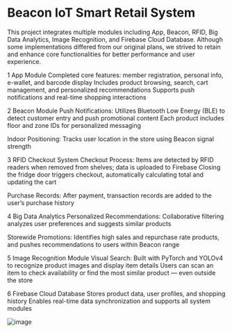 # Beacon IoT Smart Retail System
This project integrates multiple modules including App, Beacon, RFID, Big Data Analytics, Image Recognition, and Firebase Cloud Database. Although some implementations differed from our original plans, we strived to retain and enhance core functionalities for better performance and user experience.

1 App Module
  Completed core features: member registration, personal info, e-wallet, and barcode display
  Includes product browsing, search, cart management, and personalized recommendations
  Supports push notifications and real-time shopping interactions

2 Beacon Module
Push Notifications:
  Utilizes Bluetooth Low Energy (BLE) to detect customer entry and push promotional content
  Each product includes floor and zone IDs for personalized messaging

Indoor Positioning:
  Tracks user location in the store using Beacon signal strength

3 RFID Checkout System
Checkout Process:
  Items are detected by RFID readers when removed from shelves; data is uploaded to Firebase
  Closing the fridge door triggers checkout, automatically calculating total and updating the cart

Purchase Records:
  After payment, transaction records are added to the user’s purchase history
  
4 Big Data Analytics
Personalized Recommendations:
  Collaborative filtering analyzes user preferences and suggests similar products
  
Storewide Promotions:
  Identifies high sales and repurchase rate products, and pushes recommendations to users within Beacon range

5 Image Recognition Module
Visual Search:
  Built with PyTorch and YOLOv4 to recognize product images and display item details
  Users can scan an item to check availability or find the most similar product — even outside the store

6 Firebase Cloud Database
  Stores product data, user profiles, and shopping history
  Enables real-time data synchronization and supports all system modules

![image](https://github.com/user-attachments/assets/eeea4142-4702-42e5-b670-4e2862d3ce4c)
